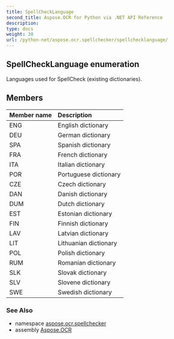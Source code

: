 ```yaml
---
title: SpellCheckLanguage
second_title: Aspose.OCR for Python via .NET API Reference
description: 
type: docs
weight: 30
url: /python-net/aspose.ocr.spellchecker/spellchecklanguage/
---
```


## SpellCheckLanguage enumeration

Languages used for SpellCheck (existing dictionaries).

## Members
| Member name | Description |
| :- | :- |
|ENG|English dictionary|
|DEU|German dictionary|
|SPA|Spanish dictionary|
|FRA|French dictionary|
|ITA|Italian dictionary|
|POR|Portuguese dictionary|
|CZE|Czech dictionary|
|DAN|Danish dictionary|
|DUM|Dutch dictionary|
|EST|Estonian dictionary|
|FIN|Finnish dictionary|
|LAV|Latvian dictionary|
|LIT|Lithuanian dictionary|
|POL|Polish dictionary|
|RUM|Romanian dictionary|
|SLK|Slovak dictionary|
|SLV|Slovene dictionary|
|SWE|Swedish dictionary|

### See Also

* namespace [aspose.ocr.spellchecker](/python-net/aspose.ocr.spellchecker/)
* assembly [Aspose.OCR](/python-net/)

